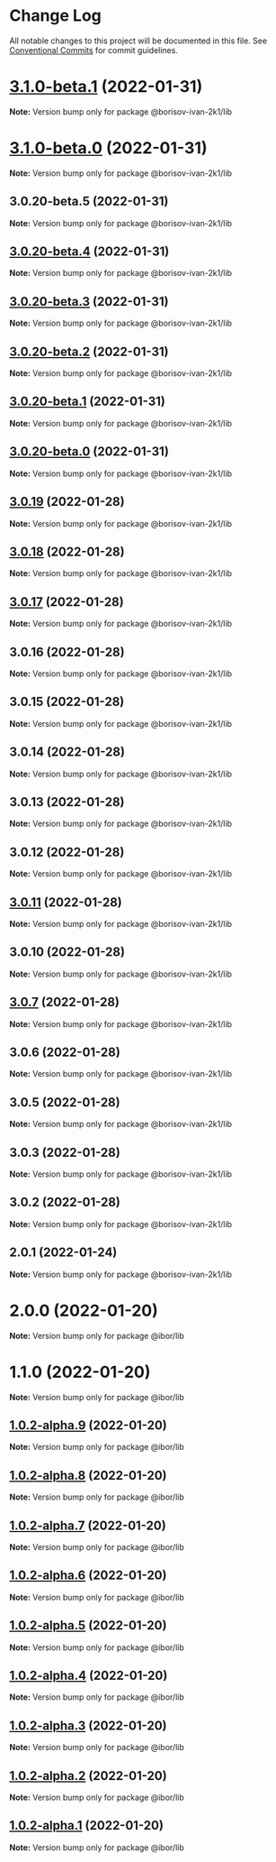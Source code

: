 # Change Log

All notable changes to this project will be documented in this file.
See [Conventional Commits](https://conventionalcommits.org) for commit guidelines.

# [3.1.0-beta.1](https://github.com/borisov-ivan-2k1/LernaTest/compare/@borisov-ivan-2k1/lib@3.1.0-beta.0...@borisov-ivan-2k1/lib@3.1.0-beta.1) (2022-01-31)

**Note:** Version bump only for package @borisov-ivan-2k1/lib





# [3.1.0-beta.0](https://github.com/borisov-ivan-2k1/LernaTest/compare/@borisov-ivan-2k1/lib@3.0.20-beta.5...@borisov-ivan-2k1/lib@3.1.0-beta.0) (2022-01-31)


**Note:** Version bump only for package @borisov-ivan-2k1/lib





## 3.0.20-beta.5 (2022-01-31)

**Note:** Version bump only for package @borisov-ivan-2k1/lib





## [3.0.20-beta.4](https://github.com/borisov-ivan-2k1/LernaTest/compare/@borisov-ivan-2k1/lib@3.0.21...@borisov-ivan-2k1/lib@3.0.20-beta.4) (2022-01-31)

**Note:** Version bump only for package @borisov-ivan-2k1/lib





## [3.0.20-beta.3](https://github.com/borisov-ivan-2k1/LernaTest/compare/@borisov-ivan-2k1/lib@3.0.20-beta.2...@borisov-ivan-2k1/lib@3.0.20-beta.3) (2022-01-31)

**Note:** Version bump only for package @borisov-ivan-2k1/lib





## [3.0.20-beta.2](https://github.com/borisov-ivan-2k1/LernaTest/compare/@borisov-ivan-2k1/lib@3.0.20-beta.1...@borisov-ivan-2k1/lib@3.0.20-beta.2) (2022-01-31)

**Note:** Version bump only for package @borisov-ivan-2k1/lib





## [3.0.20-beta.1](https://github.com/borisov-ivan-2k1/LernaTest/compare/@borisov-ivan-2k1/lib@3.0.20-beta.0...@borisov-ivan-2k1/lib@3.0.20-beta.1) (2022-01-31)

**Note:** Version bump only for package @borisov-ivan-2k1/lib





## [3.0.20-beta.0](https://github.com/borisov-ivan-2k1/LernaTest/compare/@borisov-ivan-2k1/lib@3.0.19...@borisov-ivan-2k1/lib@3.0.20-beta.0) (2022-01-31)

**Note:** Version bump only for package @borisov-ivan-2k1/lib





## [3.0.19](https://github.com/borisov-ivan-2k1/LernaTest/compare/@borisov-ivan-2k1/lib@3.0.18...@borisov-ivan-2k1/lib@3.0.19) (2022-01-28)

**Note:** Version bump only for package @borisov-ivan-2k1/lib





## [3.0.18](https://github.com/borisov-ivan-2k1/LernaTest/compare/@borisov-ivan-2k1/lib@3.0.17...@borisov-ivan-2k1/lib@3.0.18) (2022-01-28)

**Note:** Version bump only for package @borisov-ivan-2k1/lib





## [3.0.17](https://github.com/borisov-ivan-2k1/LernaTest/compare/@borisov-ivan-2k1/lib@3.0.16...@borisov-ivan-2k1/lib@3.0.17) (2022-01-28)

**Note:** Version bump only for package @borisov-ivan-2k1/lib





## 3.0.16 (2022-01-28)

**Note:** Version bump only for package @borisov-ivan-2k1/lib





## 3.0.15 (2022-01-28)

**Note:** Version bump only for package @borisov-ivan-2k1/lib





## 3.0.14 (2022-01-28)

**Note:** Version bump only for package @borisov-ivan-2k1/lib





## 3.0.13 (2022-01-28)

**Note:** Version bump only for package @borisov-ivan-2k1/lib





## 3.0.12 (2022-01-28)

**Note:** Version bump only for package @borisov-ivan-2k1/lib





## [3.0.11](https://github.com/borisov-ivan-2k1/LernaTest/compare/@borisov-ivan-2k1/lib@3.0.10...@borisov-ivan-2k1/lib@3.0.11) (2022-01-28)

**Note:** Version bump only for package @borisov-ivan-2k1/lib





## 3.0.10 (2022-01-28)

**Note:** Version bump only for package @borisov-ivan-2k1/lib





## [3.0.7](https://github.com/borisov-ivan-2k1/LernaTest/compare/@borisov-ivan-2k1/lib@3.0.6...@borisov-ivan-2k1/lib@3.0.7) (2022-01-28)

**Note:** Version bump only for package @borisov-ivan-2k1/lib





## 3.0.6 (2022-01-28)

**Note:** Version bump only for package @borisov-ivan-2k1/lib





## 3.0.5 (2022-01-28)

**Note:** Version bump only for package @borisov-ivan-2k1/lib





## 3.0.3 (2022-01-28)

**Note:** Version bump only for package @borisov-ivan-2k1/lib





## 3.0.2 (2022-01-28)

**Note:** Version bump only for package @borisov-ivan-2k1/lib





## 2.0.1 (2022-01-24)

**Note:** Version bump only for package @borisov-ivan-2k1/lib





# 2.0.0 (2022-01-20)

**Note:** Version bump only for package @ibor/lib





# 1.1.0 (2022-01-20)

**Note:** Version bump only for package @ibor/lib





## [1.0.2-alpha.9](https://github.com/borisov-ivan-2k1/LernaTest/compare/@ibor/lib@1.0.2-alpha.8...@ibor/lib@1.0.2-alpha.9) (2022-01-20)

**Note:** Version bump only for package @ibor/lib





## [1.0.2-alpha.8](https://github.com/borisov-ivan-2k1/LernaTest/compare/@ibor/lib@1.0.2-alpha.7...@ibor/lib@1.0.2-alpha.8) (2022-01-20)

**Note:** Version bump only for package @ibor/lib





## [1.0.2-alpha.7](https://github.com/borisov-ivan-2k1/LernaTest/compare/@ibor/lib@1.0.2-alpha.6...@ibor/lib@1.0.2-alpha.7) (2022-01-20)

**Note:** Version bump only for package @ibor/lib





## [1.0.2-alpha.6](https://github.com/borisov-ivan-2k1/LernaTest/compare/@ibor/lib@1.0.2-alpha.5...@ibor/lib@1.0.2-alpha.6) (2022-01-20)

**Note:** Version bump only for package @ibor/lib





## [1.0.2-alpha.5](https://github.com/borisov-ivan-2k1/LernaTest/compare/@ibor/lib@1.0.2-alpha.4...@ibor/lib@1.0.2-alpha.5) (2022-01-20)

**Note:** Version bump only for package @ibor/lib





## [1.0.2-alpha.4](https://github.com/borisov-ivan-2k1/LernaTest/compare/@ibor/lib@1.0.2-alpha.3...@ibor/lib@1.0.2-alpha.4) (2022-01-20)

**Note:** Version bump only for package @ibor/lib





## [1.0.2-alpha.3](https://github.com/borisov-ivan-2k1/LernaTest/compare/@ibor/lib@1.0.2-alpha.2...@ibor/lib@1.0.2-alpha.3) (2022-01-20)

**Note:** Version bump only for package @ibor/lib





## [1.0.2-alpha.2](https://github.com/borisov-ivan-2k1/LernaTest/compare/@ibor/lib@1.0.2-alpha.1...@ibor/lib@1.0.2-alpha.2) (2022-01-20)

**Note:** Version bump only for package @ibor/lib





## [1.0.2-alpha.1](https://github.com/borisov-ivan-2k1/LernaTest/compare/@ibor/lib@1.0.2-alpha.0...@ibor/lib@1.0.2-alpha.1) (2022-01-20)

**Note:** Version bump only for package @ibor/lib
